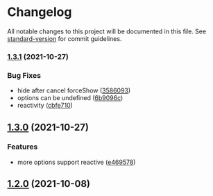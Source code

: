 # Changelog

All notable changes to this project will be documented in this file. See [standard-version](https://github.com/conventional-changelog/standard-version) for commit guidelines.

### [1.3.1](https://github.com/iendeavor/vue-use-popperjs/compare/v1.3.0...v1.3.1) (2021-10-27)


### Bug Fixes

* hide after cancel forceShow ([3586093](https://github.com/iendeavor/vue-use-popperjs/commit/3586093a1fd053527a679f23bf11c19e85ab4975))
* options can be undefined ([6b9096c](https://github.com/iendeavor/vue-use-popperjs/commit/6b9096c9a7d1ebce412a467585cc0f9cfc2ce5bf))
* reactivity ([cbfe710](https://github.com/iendeavor/vue-use-popperjs/commit/cbfe710ec3a69b20bba0d7db7fe15486b553d633))

## [1.3.0](https://github.com/iendeavor/vue-use-popperjs/compare/v1.2.0...v1.3.0) (2021-10-27)


### Features

* more options support reactive ([e469578](https://github.com/iendeavor/vue-use-popperjs/commit/e4695781eaedaea847ef734c6d49f4c92d865397))

## [1.2.0](https://github.com/iendeavor/vue-use-popperjs/compare/v1.2.0-beta.5...v1.2.0) (2021-10-08)
